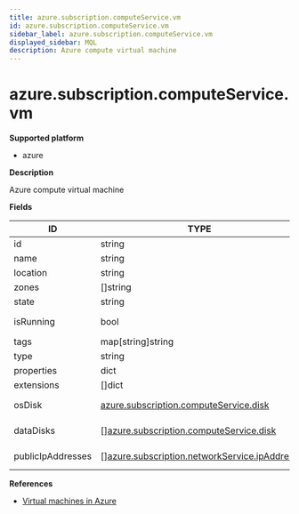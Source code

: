 ```yaml
---
title: azure.subscription.computeService.vm
id: azure.subscription.computeService.vm
sidebar_label: azure.subscription.computeService.vm
displayed_sidebar: MQL
description: Azure compute virtual machine
---
```


# azure.subscription.computeService.vm

**Supported platform**

- azure

**Description**

Azure compute virtual machine

**Fields**

| ID                | TYPE                                                                                                    | DESCRIPTION               |
| ----------------- | ------------------------------------------------------------------------------------------------------- | ------------------------- |
| id                | string                                                                                                  | VM ID                     |
| name              | string                                                                                                  | VM name                   |
| location          | string                                                                                                  | VM location               |
| zones             | &#91;&#93;string                                                                                        | VM zones                  |
| state             | string                                                                                                  | VM state                  |
| isRunning         | bool                                                                                                    | Whether the VM is running |
| tags              | map[string]string                                                                                       | VM tags                   |
| type              | string                                                                                                  | VM type                   |
| properties        | dict                                                                                                    | VM properties             |
| extensions        | &#91;&#93;dict                                                                                          | VM extension              |
| osDisk            | [azure.subscription.computeService.disk](azure.subscription.computeservice.disk.md)                     | VM compute disk           |
| dataDisks         | &#91;&#93;[azure.subscription.computeService.disk](azure.subscription.computeservice.disk.md)           | VM compute data disk      |
| publicIpAddresses | &#91;&#93;[azure.subscription.networkService.ipAddress](azure.subscription.networkservice.ipaddress.md) | VM public IP addresses    |

**References**

- [Virtual machines in Azure](https://learn.microsoft.com/en-us/azure/virtual-machines/)
